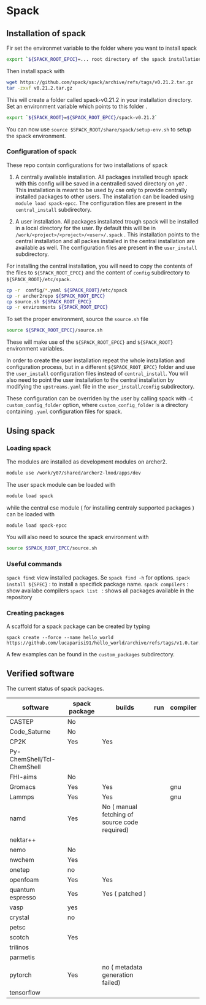 # Spack



## Installation of spack

Fir set the environmet variable to the folder where you want to install spack

```bash
export `${SPACK_ROOT_EPCC}=... root directory of the spack installation ...`
```

Then install spack with

```bash
wget https://github.com/spack/spack/archive/refs/tags/v0.21.2.tar.gz
tar -zxvf v0.21.2.tar.gz
```

This will create a folder called spack-v0.21.2 in your installation directory. Set an environment variable which points to this folder .

```bash
export `${SPACK_ROOT}=${SPACK_ROOT_EPCC}/spack-v0.21.2`
```

You can now use `source $SPACK_ROOT/share/spack/setup-env.sh` to setup the spack environment. 

### Configuration of spack

These repo contsin configurations for two installations of spack

1. A centrally available installation. All packages installed trough spack with this config will be saved in a centralled saved directory on `y07` . This installation is meant to be used by cse only to provide centrally installed packages to other users. The installation can be loaded using `module load spack-epcc`. The configuration files are present in the `central_install` subdirectory.

2. A user installation. All packages installated trough spack will be installed in a local directory for the user. By default this will be in `/work/<project>/<project>/<user>/.spack` . This installation points to the central installation and all packes installed in the central installation are available as well. The configuration files are present in the `user_install` subdirectory.

For installing the central installation, you will need to copy the contents of the files to `${SPACK_ROOT_EPCC}` and the content of `config` subdirectory to `${SPACK_ROOT}/etc/spack`.

```bash
cp -r  config/*.yaml ${SPACK_ROOT}/etc/spack
cp -r archer2repo ${SPACK_ROOT_EPCC}
cp source.sh ${SPACK_ROOT_EPCC}
cp -r environments ${SPACK_ROOT_EPCC}
```

To set the proper environment, source the `source.sh` file

```bash
source ${SPACK_ROOT_EPCC}/source.sh
```

These will make use of the `${SPACK_ROOT_EPCC}` and `${SPACK_ROOT}` environment variables.

In order to create the user installation repeat the whole installation and configuration process, but in a different `${SPACK_ROOT_EPCC}` folder and use the `user_install` configuration files instead of `central_install`.
You will also need to point the user installation to the central installation by modifying the `upstreams.yaml` file in the `user_install/config` subdirectory.



These configuration can be overriden by the user by calling spack with `-C custom_config_folder` option, where `custom_config_folder` is a directory containing `.yaml` configuration files for spack.

## Using spack
### Loading spack
The modules are installed as development modules on archer2.
```bash
module use /work/y07/shared/archer2-lmod/apps/dev
```

The user spack module can be loaded with 

```bash
module load spack
```
while the central cse module ( for installing centraly supported packages ) can be loaded with 

```bash
module load spack-epcc
```
You will also need to source the spack environment with 

```bash
source $SPACK_ROOT_EPCC/source.sh
```

### Useful commands

`spack find`:  view installed packages. Se `spack find -h` for options.
`spack install ${SPEC}` : to install a specifick package name.
`spack compilers` : show availabe compilers
`spack list ` : shows all packages available in the repository

### Creating packages

A scaffold for a spack package can be created by typing
```
spack create --force --name hello_world https://github.com/lucaparisi91/hello_world/archive/refs/tags/v1.0.tar.gz
```
A few examples can be found in the `custom_packages` subdirectory.


## Verified software
The current status of spack packages.

software | spack package | builds | run  | compiler
------- | --------| -------- | --------- | -------- |
CASTEP | No  | | |
Code_Saturne | No | | |
CP2K | Yes | Yes | |
Py-ChemShell/Tcl-ChemShell | | | |
FHI-aims | No | | |
Gromacs | Yes | Yes | | gnu
Lammps |Yes | Yes | | gnu
namd | Yes | No ( manual fetching of source code required) | | | 
nektar++ | | | | |
nemo | No | | | | 
nwchem | Yes | | | |
onetep | no  | | | |
openfoam | Yes | Yes | | |
quantum espresso | Yes | Yes ( patched ) | | | gnu
vasp | yes | | |
crystal | no  | | |
petsc | | |
scotch | Yes | |
trilinos | | |
parmetis | | |
pytorch | Yes | no ( metadata generation failed) | | |
tensorflow | | | | |

